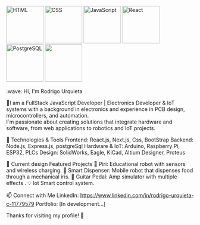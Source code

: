 
<p align="left">
  
  <img src="https://media.giphy.com/media/XAxylRMCdpbEWUAvr8/giphy.gif" width="100" alt="HTML"/>
  <img src="https://media.giphy.com/media/fsEaZldNC8A1PJ3mwp/giphy.gif" width="100" alt="CSS"/>
  <img src="https://media.giphy.com/media/ln7z2eWriiQAllfVcn/giphy.gif" width="100" alt="JavaScript"/>
  <img src="https://media.giphy.com/media/eNAsjO55tPbgaor7ma/giphy.gif" width="100" alt="React"/>  
  <img src="https://media.giphy.com/media/Ll22OhMLAlVDb8UQWe/giphy.gif" width="100" alt="PostgreSQL"/>
  <img src="https://media.giphy.com/media/JIX9t2j0ZTN9S/giphy.gif" width="100"/>
</p>
:wave: Hi, I'm Rodrigo Urquieta

:rocket:I am a FullStack JavaScript Developer  | Electronics Developer & IoT systems with a background in electronics and experience in PCB design, microcontrollers, and automation.  
I´m passionate about creating solutions that integrate hardware and software, from web applications to robotics and IoT projects.

:wrench: Technologies & Tools
Frontend: React.js, Next.js, Css, BootStrap
Backend: Node.js, Express.js, postgreSql
Hardware & IoT: Arduino, Raspberry Pi, ESP32, PLCs
Design: SolidWorks, Eagle, KiCad, Altium Designer, Proteus

:rocket: Current design Featured Projects
:robot: Piri: Educational robot with sensors and wireless charging.
:bowl_with_spoon: Smart Dispenser: Mobile robot that dispenses food through a mechanical iris.
:guitar:  Guitar Pedal: Amp simulator  with multiple effects .
:bulb: Iot Smart control system.

:mailbox: Connect with Me
LinkedIn: https://www.linkedin.com/in/rodrigo-urquieta-c-11779579
Portfolio: [In development...]

Thanks for visiting my profile! :rocket:
